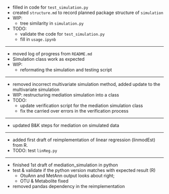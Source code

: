 - filled in code for `test_simulation.py`
- created `structure.md` to record planned package structure of `simulation`
- WIP:
    - tree similarity in `simulation.py`
- TODO:
    - validate the code for `test_simulation.py`
    - fill in `usage.ipynb`
---
- moved log of progress from `README.md`
- Simulation class work as expected
- WIP:
    - reformating the simulation and testing script
---
- removed incorrect multivariate simulation method, added update to
  the multivariate simulation
- WIP: restructuring mediation simulation into a class
- TODO: 
    - update verification script for the mediation simulation class
    - fix the carried over errors in the verification process
---

- updated B&K steps for mediation on simulated data
---
- added first draft of reimplementation of linear regression (linmodEst) from R.
- TODO: test `linReg.py`

---
- finished 1st draft of mediation_simulation in python
- test & validate if the python version matches with expected result (R)
    - OtuAnn and MetAnn output looks about right;
    - OTU & Metabolite fixed
- removed pandas dependency in the reimplementation
